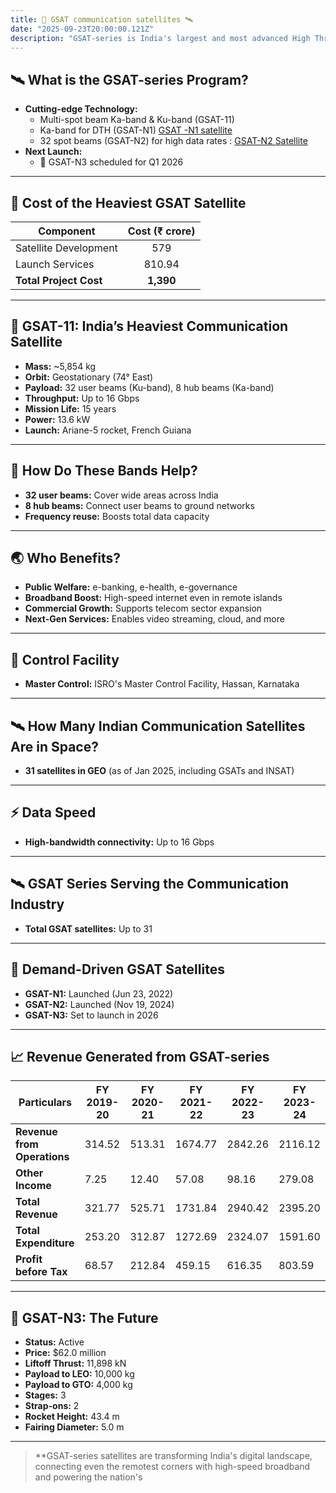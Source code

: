 ```yaml
---
title: 📡 GSAT communication satellites 🛰️
date: "2025-09-23T20:00:00.121Z"
description: "GSAT-series is India's largest and most advanced High Throughput Satellite (HTS), launched to provide high-speed broadband services across the country. As India's heaviest communication satellite at 5,854 kg, it introduced Ka-band technology to India. All comm satellites operate with a 10-15 years mission life. GSAT series plays a key role in the Digital India Programme, boosting broadband connectivity to rural and inaccessible areas through projects like BharatNet."
---
```


## 🛰️ What is the GSAT-series Program?

- **Cutting-edge Technology:**  
  - Multi-spot beam Ka-band & Ku-band (GSAT-11)  
  - Ka-band for DTH (GSAT-N1) [GSAT -N1 satellite](https://space.skyrocket.de/img_sat/gsat-24__1.jpg) 
  - 32 spot beams (GSAT-N2) for high data rates : [GSAT-N2 Satellite](https://www.isro.gov.in/media_isro/image/index/GSATN2/GSAT-N2_2811124.jpg)
- **Next Launch:**  
  - 🚀 GSAT-N3 scheduled for Q1 2026
---

## 💸 Cost of the Heaviest GSAT Satellite

| Component             | Cost (₹ crore) |
|-----------------------|:--------------:|
| Satellite Development |     579        |
| Launch Services       |     810.94     |
| **Total Project Cost**|   **1,390**    |

---

## 🚀 GSAT-11: India’s Heaviest Communication Satellite

- **Mass:** ~5,854 kg  
- **Orbit:** Geostationary (74° East)  
- **Payload:** 32 user beams (Ku-band), 8 hub beams (Ka-band)  
- **Throughput:** Up to 16 Gbps  
- **Mission Life:** 15 years  
- **Power:** 13.6 kW  
- **Launch:** Ariane-5 rocket, French Guiana

---

## 📡 How Do These Bands Help?

- **32 user beams:** Cover wide areas across India  
- **8 hub beams:** Connect user beams to ground networks  
- **Frequency reuse:** Boosts total data capacity

---

## 🌏 Who Benefits?

- **Public Welfare:** e-banking, e-health, e-governance  
- **Broadband Boost:** High-speed internet even in remote islands  
- **Commercial Growth:** Supports telecom sector expansion  
- **Next-Gen Services:** Enables video streaming, cloud, and more

---

## 🏢 Control Facility

- **Master Control:** ISRO's Master Control Facility, Hassan, Karnataka

---

## 🛰️ How Many Indian Communication Satellites Are in Space?

- **31 satellites in GEO** (as of Jan 2025, including GSATs and INSAT)

---

## ⚡ Data Speed

- **High-bandwidth connectivity:** Up to 16 Gbps

---

## 🛰️ GSAT Series Serving the Communication Industry

- **Total GSAT satellites:** Up to 31

---

## 📅 Demand-Driven GSAT Satellites

- **GSAT-N1:** Launched (Jun 23, 2022)
- **GSAT-N2:** Launched (Nov 19, 2024)
- **GSAT-N3:** Set to launch in 2026

---

## 📈 Revenue Generated from GSAT-series

| Particulars               | FY 2019-20 | FY 2020-21 | FY 2021-22 | FY 2022-23 | FY 2023-24 |
|---------------------------|------------|------------|------------|------------|------------|
| **Revenue from Operations** |   314.52   |   513.31   |  1674.77   |  2842.26   |  2116.12   |
| **Other Income**            |    7.25    |   12.40    |   57.08    |   98.16    |   279.08   |
| **Total Revenue**           |   321.77   |  525.71    |  1731.84   |  2940.42   |  2395.20   |
| **Total Expenditure**       |   253.20   |  312.87    |  1272.69   |  2324.07   |  1591.60   |
| **Profit before Tax**       |   68.57    |  212.84    |   459.15   |   616.35   |   803.59   |

---

## 🚀 GSAT-N3: The Future

- **Status:** Active  
- **Price:** $62.0 million  
- **Liftoff Thrust:** 11,898 kN  
- **Payload to LEO:** 10,000 kg  
- **Payload to GTO:** 4,000 kg  
- **Stages:** 3  
- **Strap-ons:** 2  
- **Rocket Height:** 43.4 m  
- **Fairing Diameter:** 5.0 m

---

> **GSAT-series satellites are transforming India's digital landscape, connecting even the remotest corners with high-speed broadband and powering the nation's